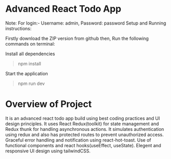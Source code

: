 # Advanced React Todo App

Note: For login:- Username: admin, Password: password
Setup and Running instructions:

Firstly download the ZIP version from github then,
Run the following commands on terminal:

Install all dependencies
>npm install

Start the application
>npm run dev

# Overview of Project

It is an advanced react todo app build using best coding practices and UI design principles.
It uses React Redux(toolkit) for state management and Redux thunk for handling asynchronous actions.
It simulates authentication using redux and also has protected routes to prevent unauthorized access.
Graceful error handling and notification using react-hot-toast.
Use of functional components and react hooks(useEffect, useState).
Elegent and responsive UI design using tailwindCSS.
